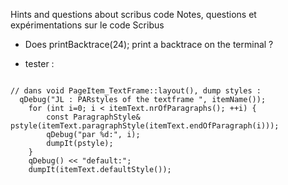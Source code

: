 Hints and questions about scribus code
Notes, questions et expérimentations sur le code Scribus

- Does printBacktrace(24); print a backtrace on the terminal ?

- tester :
<code>
// dans void PageItem_TextFrame::layout(), dump styles :
  qDebug("JL : PARstyles of the textframe ", itemName());
	for (int i=0; i < itemText.nrOfParagraphs(); ++i) {
		const ParagraphStyle& pstyle(itemText.paragraphStyle(itemText.endOfParagraph(i)));
		qDebug("par %d:", i);
		dumpIt(pstyle);
	}
	qDebug() << "default:";
	dumpIt(itemText.defaultStyle());
</code>
